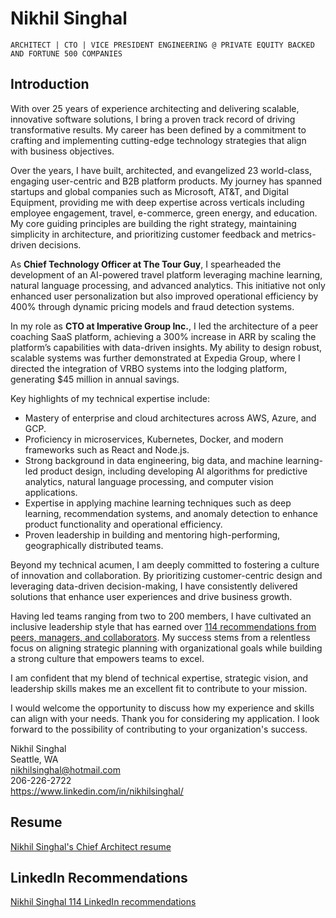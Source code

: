 # Nikhil Singhal 
`ARCHITECT | CTO | VICE PRESIDENT ENGINEERING @ PRIVATE EQUITY BACKED AND FORTUNE 500 COMPANIES`

## Introduction
With over 25 years of experience architecting and delivering scalable, innovative software solutions, I bring a proven track record of driving transformative results. My career has been defined by a commitment to crafting and implementing cutting-edge technology strategies that align with business objectives.

Over the years, I have built, architected, and evangelized 23 world-class, engaging user-centric and B2B platform products. My journey has spanned startups and global companies such as Microsoft, AT&T, and Digital Equipment, providing me with deep expertise across verticals including employee engagement, travel, e-commerce, green energy, and education. My core guiding principles are building the right strategy, maintaining simplicity in architecture, and prioritizing customer feedback and metrics-driven decisions.

As **Chief Technology Officer at The Tour Guy**, I spearheaded the development of an AI-powered travel platform leveraging machine learning, natural language processing, and advanced analytics. This initiative not only enhanced user personalization but also improved operational efficiency by 400% through dynamic pricing models and fraud detection systems.

In my role as **CTO at Imperative Group Inc.**, I led the architecture of a peer coaching SaaS platform, achieving a 300% increase in ARR by scaling the platform’s capabilities with data-driven insights. My ability to design robust, scalable systems was further demonstrated at Expedia Group, where I directed the integration of VRBO systems into the lodging platform, generating $45 million in annual savings.

Key highlights of my technical expertise include:
 - Mastery of enterprise and cloud architectures across AWS, Azure, and GCP.
 - Proficiency in microservices, Kubernetes, Docker, and modern frameworks such as React and Node.js.
 - Strong background in data engineering, big data, and machine learning-led product design, including developing AI algorithms for predictive analytics, natural language processing, and computer vision applications.
 - Expertise in applying machine learning techniques such as deep learning, recommendation systems, and anomaly detection to enhance product functionality and operational efficiency.
 - Proven leadership in building and mentoring high-performing, geographically distributed teams.

Beyond my technical acumen, I am deeply committed to fostering a culture of innovation and collaboration. By prioritizing customer-centric design and leveraging data-driven decision-making, I have consistently delivered solutions that enhance user experiences and drive business growth.

Having led teams ranging from two to 200 members, I have cultivated an inclusive leadership style that has earned over [114 recommendations from peers, managers, and collaborators](https://github.com/nikhilsi/resume/blob/main/Nikhil-Singhal-Architect-Resume.pdf). My success stems from a relentless focus on aligning strategic planning with organizational goals while building a strong culture that empowers teams to excel.

I am confident that my blend of technical expertise, strategic vision, and leadership skills makes me an excellent fit to contribute to your mission.

I would welcome the opportunity to discuss how my experience and skills can align with your needs. Thank you for considering my application. I look forward to the possibility of contributing to your organization's success.

Nikhil Singhal  
Seattle, WA  
nikhilsinghal@hotmail.com  
206-226-2722  
https://www.linkedin.com/in/nikhilsinghal/  

## Resume
[Nikhil Singhal's Chief Architect resume](https://github.com/nikhilsi/resume/blob/main/Nikhil-Singhal-Architect-Resume.pdf)

## LinkedIn Recommendations
[Nikhil Singhal 114 LinkedIn recommendations](https://github.com/nikhilsi/resume/blob/main/Nikhil-Singhal-LinkedIn-114-Recommendations.pdf)

